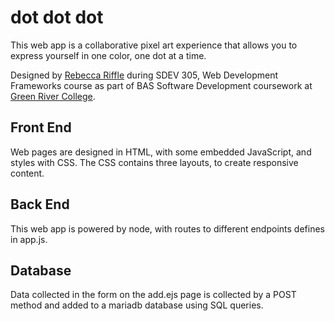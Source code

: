 # dot dot dot

This web app is a collaborative pixel art experience that allows you to express yourself in one color, one dot at a time.

Designed by [Rebecca Riffle](https://www.linkedin.com/in/rebecca-riffle/) during SDEV 305, Web Development Frameworks course as part of BAS Software Development coursework at [Green River College](https://www.greenriver.edu/students/academics/degrees-programs/bachelor-of-applied-science/bachelors-in-software-development/index.html).

## Front End
Web pages are designed in HTML, with some embedded JavaScript, and styles with CSS. The CSS contains three layouts, to create responsive content.

## Back End
This web app is powered by node, with routes to different endpoints defines in app.js.

## Database
Data collected in the form on the add.ejs page is collected by a POST method and added to a mariadb database using SQL queries.
